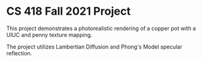 # CS 418 Fall 2021 Project

This project demonstrates a photorealistic rendering of a copper pot with a UIUC and penny texture mapping.

The project utilizes Lambertian Diffusion and Phong's Model specular reflection.